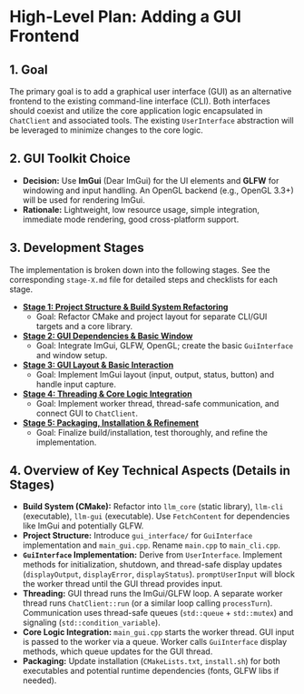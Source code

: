 # High-Level Plan: Adding a GUI Frontend

## 1. Goal

The primary goal is to add a graphical user interface (GUI) as an alternative frontend to the existing command-line interface (CLI). Both interfaces should coexist and utilize the core application logic encapsulated in `ChatClient` and associated tools. The existing `UserInterface` abstraction will be leveraged to minimize changes to the core logic.

## 2. GUI Toolkit Choice

*   **Decision:** Use **ImGui** (Dear ImGui) for the UI elements and **GLFW** for windowing and input handling. An OpenGL backend (e.g., OpenGL 3.3+) will be used for rendering ImGui.
*   **Rationale:** Lightweight, low resource usage, simple integration, immediate mode rendering, good cross-platform support.

## 3. Development Stages

The implementation is broken down into the following stages. See the corresponding `stage-X.md` file for detailed steps and checklists for each stage.

*   **[Stage 1: Project Structure & Build System Refactoring](./stage-1.md)**
    *   Goal: Refactor CMake and project layout for separate CLI/GUI targets and a core library.
*   **[Stage 2: GUI Dependencies & Basic Window](./stage-2.md)**
    *   Goal: Integrate ImGui, GLFW, OpenGL; create the basic `GuiInterface` and window setup.
*   **[Stage 3: GUI Layout & Basic Interaction](./stage-3.md)**
    *   Goal: Implement ImGui layout (input, output, status, button) and handle input capture.
*   **[Stage 4: Threading & Core Logic Integration](./stage-4.md)**
    *   Goal: Implement worker thread, thread-safe communication, and connect GUI to `ChatClient`.
*   **[Stage 5: Packaging, Installation & Refinement](./stage-5.md)**
    *   Goal: Finalize build/installation, test thoroughly, and refine the implementation.

## 4. Overview of Key Technical Aspects (Details in Stages)

*   **Build System (CMake):** Refactor into `llm_core` (static library), `llm-cli` (executable), `llm-gui` (executable). Use `FetchContent` for dependencies like ImGui and potentially GLFW.
*   **Project Structure:** Introduce `gui_interface/` for `GuiInterface` implementation and `main_gui.cpp`. Rename `main.cpp` to `main_cli.cpp`.
*   **`GuiInterface` Implementation:** Derive from `UserInterface`. Implement methods for initialization, shutdown, and thread-safe display updates (`displayOutput`, `displayError`, `displayStatus`). `promptUserInput` will block the worker thread until the GUI thread provides input.
*   **Threading:** GUI thread runs the ImGui/GLFW loop. A separate worker thread runs `ChatClient::run` (or a similar loop calling `processTurn`). Communication uses thread-safe queues (`std::queue` + `std::mutex`) and signaling (`std::condition_variable`).
*   **Core Logic Integration:** `main_gui.cpp` starts the worker thread. GUI input is passed to the worker via a queue. Worker calls `GuiInterface` display methods, which queue updates for the GUI thread.
*   **Packaging:** Update installation (`CMakeLists.txt`, `install.sh`) for both executables and potential runtime dependencies (fonts, GLFW libs if needed).
